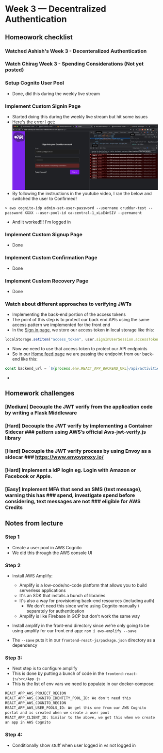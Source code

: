 # Week 3 — Decentralized Authentication

## Homeowork checklist
### Watched Ashish's Week 3 - Decenteralized Authentication
### Watch Chirag Week 3 - Spending Considerations (Not yet posted)
### Setup Cognito User Pool
- Done, did this during the weekly live stream

### Implement Custom Signin Page
- Started doing this during the weekly live stream but hit some issues
- Here's the error I get:
![accessToken error](./signinloginerror.jpg)
- By following the instructions in the youtube video, I ran the below and switched the user to Confirmed!
```shell
> aws cognito-idp admin-set-user-password --username cruddur-test --password XXXX --user-pool-id ca-central-1_xLaE4nSIV --permanent
```
- And it worked!!! I'm logged in

### Implement Custom Signup Page
- Done

### Implement Custom Confirmation Page
- Done

### Implement Custom Recovery Page
- Done

### Watch about different approaches to verifying JWTs
- Implementing the back-end portion of the access tokens
- The point of this step is to protect our back end APIs using the same access pattern we implemented for the front end
- In the [Sign in page](../frontend-react-js/src/pages/SigninPage.js), we store our access token in local storage like this:
```js
localStorage.setItem("access_token", user.signInUserSession.accessToken.jwtToken)
```
- Now we need to use that access token to protect our API endpoints
- So in our [Home feed page](../frontend-react-js/src/pages/HomeFeedPage.js) we are passing the endpoint from our back-end like this:
```js
const backend_url = `${process.env.REACT_APP_BACKEND_URL}/api/activities/home`
```
- 

## Homework challenges
### [Medium] Decouple the JWT verify from the application code by writing a  Flask Middleware
### [Hard] Decouple the JWT verify by implementing a Container Sidecar ### pattern using AWS’s official Aws-jwt-verify.js library
### [Hard] Decouple the JWT verify process by using Envoy as a sidecar ### https://www.envoyproxy.io/
### [Hard]  Implement a IdP login eg. Login with Amazon or Facebook or Apple.
### [Easy] Implement MFA that send an SMS (text message), warning this has ### spend, investigate spend before considering, text messages are not ### eligible for AWS Credits


## Notes from lecture

### Step 1
- Create a user pool in AWS Cognito
- We did this through the AWS console UI

### Step 2
- Install AWS Amplify:
    - Amplify is a low-code/no-code platform that allows you to build serverless applications
    - It's an SDK that installs a bunch of libraries
    - It's also a way for provisioning back-end resources (including auth)
        - We don't need this since we're using Cognito manually / separately for authentication
    - Amplify is like Firebase in GCP but don't work the same way

- Install amplify in the front-end directory since we're only going to be using amplify for our front end app:
```npm i aws-amplify --save```
- The ```--save``` puts it in our ```frontend-react-js/package.json``` directory as a dependency

### Step 3: 
- Next step is to configure amplify
- This is done by putting a bunch of code in the ```frontend-react-js/src/App.js```
- This is the list of env vars we need to populate in our docker-compose:
```shell
REACT_APP_AWS_PROJECT_REGION
REACT_APP_AWS_COGNITO_IDENTITY_POOL_ID: We don't need this
REACT_APP_AWS_COGNITO_REGION
REACT_APP_AWS_USER_POOLS_ID: We get this one from our AWS Cognito portal and is created when we create a user pool
REACT_APP_CLIENT_ID: Similar to the above, we get this when we create an app in AWS Cognito
```

### Step 4:
- Conditionally show stuff when user logged in vs not logged in